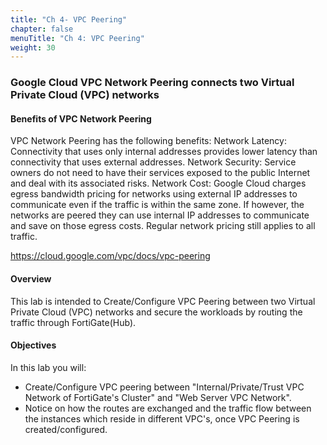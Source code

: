```yaml
---
title: "Ch 4- VPC Peering"
chapter: false
menuTitle: "Ch 4: VPC Peering"
weight: 30
---
```


### Google Cloud VPC Network Peering connects two Virtual Private Cloud (VPC) networks

#### Benefits of VPC Network Peering

VPC Network Peering has the following benefits:
Network Latency: Connectivity that uses only internal addresses provides lower latency than connectivity that uses external addresses.
Network Security: Service owners do not need to have their services exposed to the public Internet and deal with its associated risks.
Network Cost: Google Cloud charges egress bandwidth pricing for networks using external IP addresses to communicate even if the traffic is within the same zone. If however, the networks are peered they can use internal IP addresses to communicate and save on those egress costs. Regular network pricing still applies to all traffic.

https://cloud.google.com/vpc/docs/vpc-peering

#### Overview
This lab is intended to Create/Configure VPC Peering between two Virtual Private Cloud (VPC) networks and secure the workloads by routing the traffic through FortiGate(Hub).


#### Objectives
In this lab you will:

- Create/Configure VPC peering between "Internal/Private/Trust VPC Network of FortiGate's Cluster" and "Web Server VPC Network". 
- Notice on how the routes are exchanged and the traffic flow between the instances which reside in different VPC's, once  VPC Peering is created/configured.
